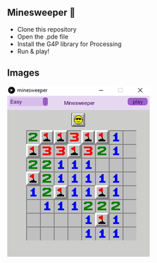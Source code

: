 ## Minesweeper 🚩
- Clone this repository
- Open the .pde file
- Install the G4P library for Processing
- Run & play!
## Images
![image](sc1.PNG)

